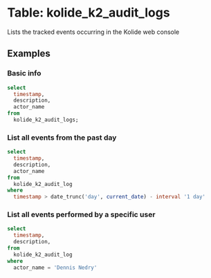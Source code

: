 # Table: kolide_k2_audit_logs

Lists the tracked events occurring in the Kolide web console

## Examples

### Basic info

```sql
select
  timestamp,
  description,
  actor_name
from
  kolide_k2_audit_logs;
```

### List all events from the past day

```sql
select 
  timestamp, 
  description, 
  actor_name
from 
  kolide_k2_audit_log 
where 
  timestamp > date_trunc('day', current_date) - interval '1 day'
```

### List all events performed by a specific user

```sql
select 
  timestamp, 
  description, 
from 
  kolide_k2_audit_log 
where
  actor_name = 'Dennis Nedry'
```